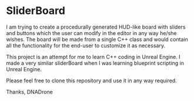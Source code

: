 # SliderBoard
I am trying to create a procedurally generated HUD-like board with sliders and buttons which the user can modify in the editor in any way he/she wishes. The board will be made from a single C++ class and would contain all the functionality for the end-user to customize it as necessary.

This project is an attempt for me to learn C++ coding in Unreal Engine. I made a very similar sliderBoard when I was learning blueprint scripting in Unreal Engine.

Please feel free to clone this repository and use it in any way required.

Thanks,
DNADrone
